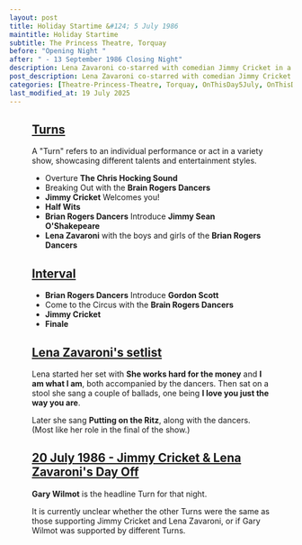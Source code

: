 ```yaml
---
layout: post
title: Holiday Startime &#124; 5 July 1986
maintitle: Holiday Startime
subtitle: The Princess Theatre, Torquay
before: "Opening Night "
after: " - 13 September 1986 Closing Night"
description: Lena Zavaroni co-starred with comedian Jimmy Cricket in a Summer Season variety show at The Princess Theatre, Torquay.
post_description: Lena Zavaroni co-starred with comedian Jimmy Cricket in a Summer Season variety show at The Princess Theatre, Torquay.
categories: [Theatre-Princess-Theatre, Torquay, OnThisDay5July, OnThisDay13September]
last_modified_at: 19 July 2025
---
```


<figure class="fig3">
<div class="CardLayout">
<div class="CardItem">
<h2 id="infobox1" class="infobox"><a href="#infobox1">Turns</a></h2>
<div class="CardItem split">
<p>A "Turn" refers to an individual performance or act in a variety show, showcasing different talents and entertainment styles.</p>
<ul>
<li>Overture <strong>The Chris Hocking Sound</strong></li>
<li>Breaking Out with the <strong>Brain Rogers Dancers</strong></li>
<li><strong>Jimmy Cricket</strong> Welcomes you!</li>
<li><strong>Half Wits</strong></li>
<li><strong>Brian Rogers Dancers</strong> Introduce <strong>Jimmy Sean O'Shakepeare</strong></li>
<li><strong>Lena Zavaroni</strong> with the boys and girls of the <strong>Brian Rogers Dancers</strong></li>
</ul>
<div class="CardItem">
<h2 id="infobox2" class="infobox"><a href="#infobox2">Interval</a></h2>
<ul>
<li><strong>Brian Rogers Dancers</strong> Introduce <strong>Gordon Scott</strong></li>
<li>Come to the Circus with the <strong>Brain Rogers Dancers</strong></li>
<li><strong>Jimmy Cricket</strong></li>
<li><strong>Finale</strong></li>
</ul>
</div></div></div></div>
</figure>

<figure class="fig3">
<div class="CardLayout">
<div class="CardItem">
<h2 id="infobox3" class="infobox"><a href="#infobox3">Lena Zavaroni's setlist</a></h2>
<div class="CardItem split">
<p>Lena started her set with <strong>She works hard for the money</strong> and <strong>I am what I am</strong>, both accompanied by the dancers. Then sat on a stool she sang a couple of ballads, one being <strong>I love you just the way you are</strong>.</p>
<p>Later she sang <strong>Putting on the Ritz</strong>, along with the dancers. (Most like her role in the final of the show.)</p>
</div></div></div>
</figure>

<figure class="fig3">
<div class="CardLayout">
<div class="CardItem">
<h2 id="infobox4" class="infobox"><a href="#infobox4">20 July 1986 - Jimmy Cricket & Lena Zavaroni's Day Off</a></h2>
<div class="CardItem split">
<p><strong>Gary Wilmot</strong> is the headline Turn for that night.</p>
<p>It is currently unclear whether the other Turns were the same as those supporting Jimmy Cricket and Lena Zavaroni, or if Gary Wilmot was supported by different Turns.</p>
</div></div></div>
</figure>
